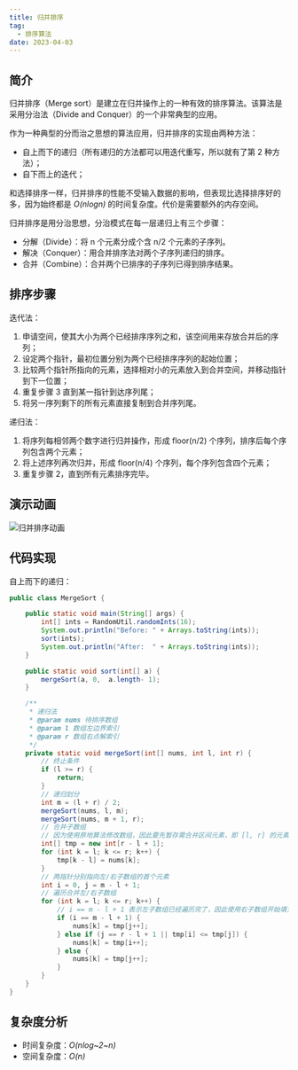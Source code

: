 ```yaml
---
title: 归并排序
tag:
  - 排序算法
date: 2023-04-03
---
```


## 简介

归并排序（Merge sort）是建立在归并操作上的一种有效的排序算法。该算法是采用分治法（Divide and Conquer）的一个非常典型的应用。

作为一种典型的分而治之思想的算法应用，归并排序的实现由两种方法：

- 自上而下的递归（所有递归的方法都可以用迭代重写，所以就有了第 2 种方法）；
- 自下而上的迭代；

和选择排序一样，归并排序的性能不受输入数据的影响，但表现比选择排序好的多，因为始终都是 *O(nlogn)* 的时间复杂度。代价是需要额外的内存空间。

归并排序是用分治思想，分治模式在每一层递归上有三个步骤：

- 分解（Divide）：将 n 个元素分成个含 n/2 个元素的子序列。
- 解决（Conquer）：用合并排序法对两个子序列递归的排序。
- 合并（Combine）：合并两个已排序的子序列已得到排序结果。

## 排序步骤

迭代法：

1. 申请空间，使其大小为两个已经排序序列之和，该空间用来存放合并后的序列；
2. 设定两个指针，最初位置分别为两个已经排序序列的起始位置；
3. 比较两个指针所指向的元素，选择相对小的元素放入到合并空间，并移动指针到下一位置；
4. 重复步骤 3 直到某一指针到达序列尾；
5. 将另一序列剩下的所有元素直接复制到合并序列尾。

递归法：

1. 将序列每相邻两个数字进行归并操作，形成 floor(n/2) 个序列，排序后每个序列包含两个元素；
2. 将上述序列再次归并，形成 floor(n/4) 个序列，每个序列包含四个元素；
3. 重复步骤 2，直到所有元素排序完毕。

## 演示动画

![归并排序动画](https://cdn.jsdelivr.net/gh/AlexChen68/OSS@master/blog/advance/归并排序.gif)

## 代码实现

自上而下的递归：

```java
public class MergeSort {

    public static void main(String[] args) {
        int[] ints = RandomUtil.randomInts(16);
        System.out.println("Before: " + Arrays.toString(ints));
        sort(ints);
        System.out.println("After:  " + Arrays.toString(ints));
    }

    public static void sort(int[] a) {
        mergeSort(a, 0,  a.length- 1);
    }

    /**
     * 递归法
     * @param nums 待排序数组
     * @param l 数组左边界索引
     * @param r 数组右点解索引
     */
    private static void mergeSort(int[] nums, int l, int r) {
        // 终止条件
        if (l >= r) {
            return;
        }
        // 递归划分
        int m = (l + r) / 2;
        mergeSort(nums, l, m);
        mergeSort(nums, m + 1, r);
        // 合并子数组
        // 因为使用原地算法修改数组，因此要先暂存需合并区间元素，即 [l, r] 的元素；
        int[] tmp = new int[r - l + 1];
        for (int k = l; k <= r; k++) {
            tmp[k - l] = nums[k];
        }
        // 两指针分别指向左/右子数组的首个元素
        int i = 0, j = m - l + 1;
        // 遍历合并左/右子数组
        for (int k = l; k <= r; k++) {
            // i == m - l + 1 表示左子数组已经遍历完了，因此使用右子数组开始填充，并且 j++；j == r - l + 1 同理；否则的话，谁小谁先填充到数组中
            if (i == m - l + 1) {
                nums[k] = tmp[j++];
            } else if (j == r - l + 1 || tmp[i] <= tmp[j]) {
                nums[k] = tmp[i++];
            } else {
                nums[k] = tmp[j++];
            }
        }
    }
}
```


## 复杂度分析

- 时间复杂度：*O(nlog~2~n)*
- 空间复杂度：*O(n)*